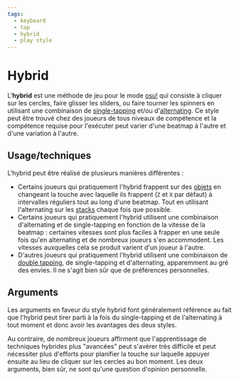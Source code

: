 ```yaml
---
tags:
  - keyboard
  - tap
  - hybrid
  - play style
---
```


# Hybrid

L'**hybrid** est une méthode de jeu pour le mode [osu!](/wiki/Game_mode/osu!) qui consiste à cliquer sur les cercles, faire glisser les sliders, ou faire tourner les spinners en utilisant une combinaison de [single-tapping](/wiki/Play_style/Single-tapping) et/ou d'[alternating](/wiki/Play_style/Alternating). Ce style peut être trouvé chez des joueurs de tous niveaux de compétence et la compétence requise pour l'exécuter peut varier d'une beatmap à l'autre et d'une variation à l'autre.

## Usage/techniques

L'hybrid peut être réalisé de plusieurs manières différentes :

- Certains joueurs qui pratiquement l'hybrid frappent sur des [objets](/wiki/Hit_object) en changeant la touche avec laquelle ils frappent (`Z` et `X` par défaut) à intervalles réguliers tout au long d'une beatmap. Tout en utilisant l'alternating sur les [stacks](/wiki/Mapping_Techniques/Stack) chaque fois que possible.
- Certains joueurs qui pratiquement l'hybrid utilisent une combinaison d'alternating et de single-tapping en fonction de la vitesse de la beatmap : certaines vitesses sont plus faciles à frapper en une seule fois qu'en alternating et de nombreux joueurs s'en accommodent. Les vitesses auxquelles cela se produit varient d'un joueur à l'autre.
- D'autres joueurs qui pratiquement l'hybrid utilisent une combinaison de [double tapping](/wiki/Play_style/Double_tapping), de single-tapping et d'alternating, apparemment au gré des envies. Il ne s'agit bien sûr que de préférences personnelles.

## Arguments

Les arguments en faveur du style hybrid font généralement référence au fait que l'hybrid peut tirer parti à la fois du single-tapping et de l'alternating à tout moment et donc avoir les avantages des deux styles.

Au contraire, de nombreux joueurs affirment que l'apprentissage de techniques hybrides plus "avancées" peut s'avérer très difficile et peut nécessiter plus d'efforts pour planifier la touche sur laquelle appuyer ensuite au lieu de cliquer sur les cercles au bon moment. Les deux arguments, bien sûr, ne sont qu'une question d'opinion personnelle.
